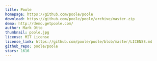 ```yaml
---
title: Poole
homepage: https://github.com/poole/poole
download: https://github.com/poole/poole/archive/master.zip
demo: http://demo.getpoole.com/
author: Mark Otto
thumbnail: poole.jpg
license: MIT License
license_link: https://github.com/poole/poole/blob/master/LICENSE.md
github_repo: poole/poole
stars: 1616
---
```

